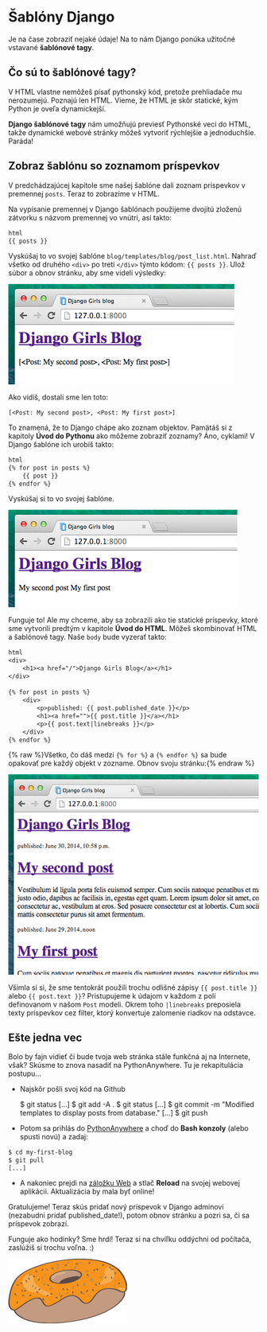 # Šablóny Django

Je na čase zobraziť nejaké údaje! Na to nám Django ponúka užitočné vstavané **šablónové tagy**.

## Čo sú to šablónové tagy?

V HTML vlastne nemôžeš písať pythonský kód, pretože prehliadače mu nerozumejú. Poznajú len HTML. Vieme, že HTML je skôr statické, kým Python je oveľa dynamickejší.

**Django šablónové tagy** nám umožňujú previesť Pythonské veci do HTML, takže dynamické webové stránky môžeš vytvoriť rýchlejšie a jednoduchšie. Paráda!

## Zobraz šablónu so zoznamom príspevkov

V predchádzajúcej kapitole sme našej šablóne dali zoznam príspevkov v premennej `posts`. Teraz to zobrazíme v HTML.

Na vypísanie premennej v Django šablónach použijeme dvojitú zloženú zátvorku s názvom premennej vo vnútri, asi takto:

    html
    {{ posts }}
    

Vyskúšaj to vo svojej šablóne `blog/templates/blog/post_list.html`. Nahraď všetko od druhého `<div>` po tretí `</div>` týmto kódom: `{{ posts }}`. Ulož súbor a obnov stránku, aby sme videli výsledky:

![Obrázok 13.1][1]

 [1]: images/step1.png

Ako vidíš, dostali sme len toto:

    [<Post: My second post>, <Post: My first post>]
    

To znamená, že to Django chápe ako zoznam objektov. Pamätáš si z kapitoly **Úvod do Pythonu** ako môžeme zobraziť zoznamy? Áno, cyklami! V Django šablóne ich urobíš takto:

    html
    {% for post in posts %}
        {{ post }}
    {% endfor %}
    

Vyskúšaj si to vo svojej šablóne.

![Obrázok 13.2][2]

 [2]: images/step2.png

Funguje to! Ale my chceme, aby sa zobrazili ako tie statické príspevky, ktoré sme vytvorili predtým v kapitole **Úvod do HTML**. Môžeš skombinovať HTML a šablónové tagy. Naše `body` bude vyzerať takto:

    html
    <div>
        <h1><a href="/">Django Girls Blog</a></h1>
    </div>
    
    {% for post in posts %}
        <div>
            <p>published: {{ post.published_date }}</p>
            <h1><a href="">{{ post.title }}</a></h1>
            <p>{{ post.text|linebreaks }}</p>
        </div>
    {% endfor %}
    

{% raw %}Všetko, čo dáš medzi `{% for %}` a `{% endfor %}` sa bude opakovať pre každý objekt v zozname. Obnov svoju stránku:{% endraw %}

![Obrázok 13.3][3]

 [3]: images/step3.png

Všimla si si, že sme tentokrát použili trochu odlišné zápisy `{{ post.title }}` alebo `{{ post.text }}`? Pristupujeme k údajom v každom z polí definovanom v našom `Post` modeli. Okrem toho `|linebreaks` preposiela texty príspevkov cez filter, ktorý konvertuje zalomenie riadkov na odstavce.

## Ešte jedna vec

Bolo by fajn vidieť či bude tvoja web stránka stále funkčná aj na Internete, však? Skúsme to znova nasadiť na PythonAnywhere. Tu je rekapitulácia postupu...

*   Najskôr pošli svoj kód na Github

    $ git status
    [...]
    $ git add -A .
    $ git status
    [...]
    $ git commit -m "Modified templates to display posts from database."
    [...]
    $ git push
    

*   Potom sa prihlás do [PythonAnywhere][4] a choď do **Bash konzoly** (alebo spusti novú) a zadaj:

 [4]: https://www.pythonanywhere.com/consoles/

    $ cd my-first-blog
    $ git pull
    [...]
    

*   A nakoniec prejdi na [záložku Web][5] a stlač **Reload** na svojej webovej aplikácii. Aktualizácia by mala byť online!

 [5]: https://www.pythonanywhere.com/web_app_setup/

Gratulujeme! Teraz skús pridať nový príspevok v Django adminovi (nezabudni pridať published_date!), potom obnov stránku a pozri sa, či sa príspevok zobrazí.

Funguje ako hodinky? Sme hrdí! Teraz si na chvíľku oddýchni od počítača, zaslúžiš si trochu voľna. :)

![Obrázok 13.4][6]

 [6]: images/donut.png